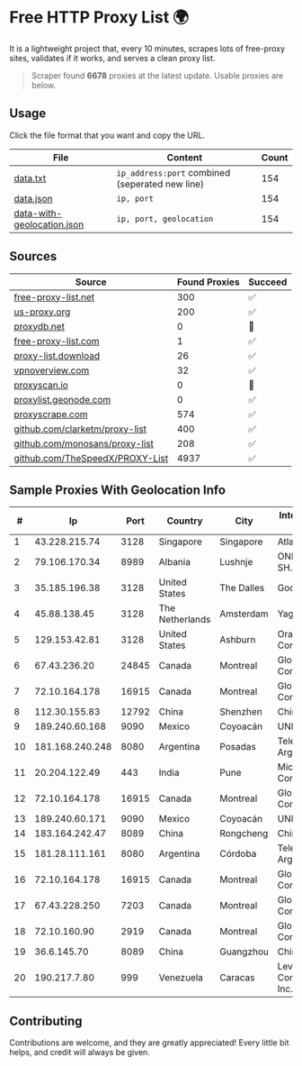 
# Free HTTP Proxy List 🌍

It is a lightweight project that, every 10 minutes, scrapes lots of free-proxy sites, validates if it works, and serves a clean proxy list.


> Scraper found **6678** proxies at the latest update. Usable proxies are below.

## Usage

Click the file format that you want and copy the URL.


|File|Content|Count|
|----|-------|-----|
|[data.txt](https://raw.githubusercontent.com/themiralay/Proxy-List-World/master/data.txt)|`ip_address:port` combined (seperated new line)|154|
|[data.json](https://raw.githubusercontent.com/themiralay/Proxy-List-World/master/data.json)|`ip, port`|154|
|[data-with-geolocation.json](https://raw.githubusercontent.com/themiralay/Proxy-List-World/master/data-with-geolocation.json)|`ip, port, geolocation`|154|

## Sources

|Source|Found Proxies|Succeed|
|------|-------------|-------|
|[free-proxy-list.net](https://free-proxy-list.net)|300|✅|
|[us-proxy.org](https://www.us-proxy.org)|200|✅|
|[proxydb.net](http://proxydb.net)|0|🚫|
|[free-proxy-list.com](https://free-proxy-list.com/?page=&port=&type%5B%5D=http&type%5B%5D=https&up_time=0&search=Search)|1|✅|
|[proxy-list.download](https://www.proxy-list.download/HTTP)|26|✅|
|[vpnoverview.com](https://vpnoverview.com/privacy/anonymous-browsing/free-proxy-servers)|32|✅|
|[proxyscan.io](https://www.proxyscan.io)|0|🚫|
|[proxylist.geonode.com](https://proxylist.geonode.com/api/proxy-list?limit=300&page=1&sort_by=lastChecked&sort_type=desc&protocols=http,https)|0|✅|
|[proxyscrape.com](https://api.proxyscrape.com/v2/?request=displayproxies&protocol=http&timeout=10000&country=all&ssl=all&anonymity=all)|574|✅|
|[github.com/clarketm/proxy-list](https://raw.githubusercontent.com/clarketm/proxy-list/master/proxy-list-raw.txt)|400|✅|
|[github.com/monosans/proxy-list](https://raw.githubusercontent.com/monosans/proxy-list/main/proxies/http.txt)|208|✅|
|[github.com/TheSpeedX/PROXY-List](https://raw.githubusercontent.com/TheSpeedX/PROXY-List/master/http.txt)|4937|✅|


## Sample Proxies With Geolocation Info

|#|Ip|Port|Country|City|Internet Service Provider|
|-|--|----|-------|----|-------------------------|
|1|43.228.215.74|3128|Singapore|Singapore|Atlantic.net, Inc.|
|2|79.106.170.34|8989|Albania|Lushnje|ONE ALBANIA SH.A.|
|3|35.185.196.38|3128|United States|The Dalles|Google LLC|
|4|45.88.138.45|3128|The Netherlands|Amsterdam|Yaglom Labs Ltd|
|5|129.153.42.81|3128|United States|Ashburn|Oracle Corporation|
|6|67.43.236.20|24845|Canada|Montreal|GloboTech Communications|
|7|72.10.164.178|16915|Canada|Montreal|GloboTech Communications|
|8|112.30.155.83|12792|China|Shenzhen|China Mobile|
|9|189.240.60.168|9090|Mexico|Coyoacán|UNINET|
|10|181.168.240.248|8080|Argentina|Posadas|Telecom Argentina S.A|
|11|20.204.122.49|443|India|Pune|Microsoft Corporation|
|12|72.10.164.178|16915|Canada|Montreal|GloboTech Communications|
|13|189.240.60.171|9090|Mexico|Coyoacán|UNINET|
|14|183.164.242.47|8089|China|Rongcheng|Chinanet|
|15|181.28.111.161|8080|Argentina|Córdoba|Telecom Argentina S.A|
|16|72.10.164.178|16915|Canada|Montreal|GloboTech Communications|
|17|67.43.228.250|7203|Canada|Montreal|GloboTech Communications|
|18|72.10.160.90|2919|Canada|Montreal|GloboTech Communications|
|19|36.6.145.70|8089|China|Guangzhou|Chinanet|
|20|190.217.7.80|999|Venezuela|Caracas|Level 3 Communications, Inc.|



## Contributing

Contributions are welcome, and they are greatly appreciated! Every
little bit helps, and credit will always be given.

